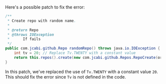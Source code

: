 Here's a possible patch to fix the error:
```java
/**
 * Create repo with random name.
 *
 * @return Repo
 * @throws IOException
 * 		If fails
 */
public com.jcabi.github.Repo randomRepo() throws java.io.IOException {
    int tv = 20; // Replace Tv.TWENTY with a constant value
    return this.repos().create(new com.jcabi.github.Repos.RepoCreate(org.apache.commons.lang3.RandomStringUtils.randomAlphanumeric(tv), true));
}
```
In this patch, we've replaced the use of `Tv.TWENTY` with a constant value `20`. This should fix the error since `Tv` is not defined in the code.